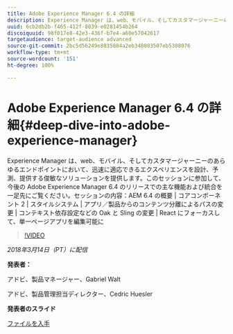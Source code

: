 ```yaml
---
title: Adobe Experience Manager 6.4 の詳細
description: Experience Manager は、web、モバイル、そしてカスタマージャーニーのあらゆるエンドポイントにおいて、迅速に適応できるエクスペリエンスを設計、予測、提供する俊敏なソリューションを提供します。このセッションに参加して、今後の Adobe Experience Manager 6.4 のリリースでの主な機能および統合を一足先にご覧ください。
uuid: 6cb2db2b-f465-412f-8039-e0281454b264
discoiquuid: 98f017e8-42e3-436f-b7e4-a60e57042617
targetaudience: target-audience advanced
source-git-commit: 2bc5d56249e8835884a2eb348083507eb5308076
workflow-type: tm+mt
source-wordcount: '151'
ht-degree: 100%

---
```



# Adobe Experience Manager 6.4 の詳細{#deep-dive-into-adobe-experience-manager}

Experience Manager は、web、モバイル、そしてカスタマージャーニーのあらゆるエンドポイントにおいて、迅速に適応できるエクスペリエンスを設計、予測、提供する俊敏なソリューションを提供します。このセッションに参加して、今後の Adobe Experience Manager 6.4 のリリースでの主な機能および統合を一足先にご覧ください。セッションの内容：AEM 6.4 の概要 | コアコンポーネント 2 | スタイルシステム | アプリ／製品からのコンテンツ分離によるパスの変更 | コンテキスト依存設定などの Oak と Sling の変更 | React にフォーカスして、単一ページアプリを編集可能に

>[!VIDEO](https://video.tv.adobe.com/v/21749/?quality=9)

*2018年3月14日（PT）に配信*

**発表者：**

アドビ、製品マネージャー、Gabriel Walt

アドビ、製品管理担当ディレクター、Cedric Huesler

**発表者のスライド**

[ファイルを入手](assets/aem64-developerupdate31418.pdf)

<!--
[Get back to the Overview](https://helpx.adobe.com/experience-manager/kt/eseminars/gems/aem-index.html)
-->
